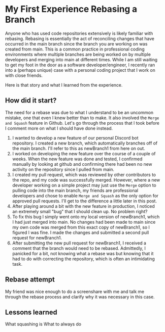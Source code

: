 # My First Experience Rebasing a Branch

Anyone who has used code repositories extensively is likely familiar with rebasing. Rebasing is essentially the act of reconciling changes that have occurred in the main branch since the branch you are working on was created from main. This is a common practice in professional coding environments where multiple branches are being worked on by multiple developers and merging into main at different times. While I am still waiting to get my foot in the door as a software developer/engineer, I recently ran into a (perhaps unique) case with a personal coding project that I work on with close friends. 

Here is that story and what I learned from the experience.

## How did it start?

The need for a rebase was due to what I understand to be an uncommon mistake, one that even I knew better than to make. It also involved the ```Merge and Squash``` feature in Github. Let's go through the process that I took before I comment more on what I should have done instead.

1. I wanted to develop a new feature of our personal Discord bot repository. I created a new branch, which automatically branches off of the main branch. I'll refer to this as newBranch1 from here on out.
2. I worked on developing the new feature over the course of a couple of weeks. When the new feature was done and tested, I confirmed manually by looking at github and confirming there had been no new activity on the repository since I pulled from main.
3. I created my pull request, which was reviewed by other contributors to the repo, and my code was successfully merged. However, where a new developer working on a simple project may just use the ```Merge``` option to pulling code into the main branch, my friends are professional developers and chose to enable ```Merge and Squash``` as the only option for approved pull requests. I'll get to the difference a little later in this post.
4. After playing around a bit with the new feature in production, I noticed an extremely small "bug" that I should clean up. No problem right?
5. To fix this bug I simply went onto my local version of newBranch1, which I had just merged into main. No changes had been made to main since my own code was merged from this exact copy of newBranch1, so I figured I was fine. I made the changes and submitted a second pull request for newBranch1.
6. After submitting the new pull request for newBranch1, I received a comment that the branch would need to be rebased. Admittedly, I panicked for a bit, not knowing what a rebase was but knowing that it had to do with correcting the repository, which is often an intimidating task.

## Rebase attempt

My friend was nice enough to do a screenshare with me and talk me through the rebase process and clarify why it was necessary in this case. 

## Lessons learned

What squashing is
What to always do